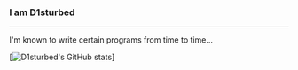 ### I am D1sturbed

***
I'm known to write certain programs from time to time...


[![D1sturbed's GitHub stats](https://github-readme-stats.vercel.app/api?username=D1sturbing&show_icons=true&theme=dark)]
